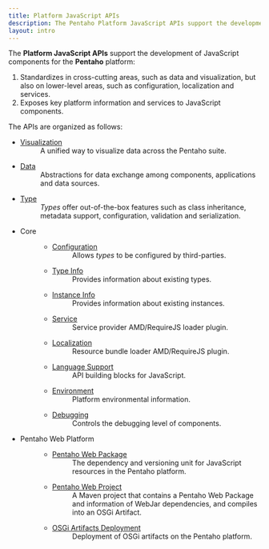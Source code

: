 ```yaml
---
title: Platform JavaScript APIs
description: The Pentaho Platform JavaScript APIs support the development of JavaScript components for the Pentaho platform.
layout: intro
---
```


The **Platform JavaScript APIs** support the development of JavaScript components for the **Pentaho** platform:
1. Standardizes in cross-cutting areas, such as data and visualization, 
   but also on lower-level areas, such as configuration, localization and services. 
2. Exposes key platform information and services to JavaScript components.

The APIs are organized as follows:
<ul class="api-list">
    <li class="bigger">
        <dl>
            <dt>
                <a title="Pentaho JavaScript Visualization API" href="platform/visual">Visualization</a>
            </dt>
            <dd>A unified way to visualize data across the Pentaho suite.</dd>
        </dl>
    </li>
    <li>
        <dl>
            <dt>
                <a title="Pentaho JavaScript Data API" 
                   href="{{site.refDocsUrlPattern | replace: '$', 'pentaho.data'}}">Data</a>
            </dt>
            <dd>Abstractions for data exchange among components, applications and data sources.
                <ul style="display: none;">
                    <li>
                        <dl>
                            <dt>
                                <a title="Pentaho JavaScript Data Access API" href="data/access">Data Access</a>
                            </dt>
                            <dd>Unreleased</dd>
                        </dl>
                    </li>
                </ul>
            </dd>
        </dl>
    </li>
    <li>
        <dl>
            <dt>
                <a title="Pentaho JavaScript Type API" 
                   href="{{site.refDocsUrlPattern | replace: '$', 'pentaho.type'}}">Type</a>
            </dt>
            <dd><em>Types</em> offer out-of-the-box features such as class inheritance, metadata support, 
                configuration, validation and serialization.
            </dd>
        </dl>
    </li>
    <li class="bigger">
        <dl>
            <dt id="core">
                Core
            </dt>
            <dd>
                <ul>
                    <li>
                        <dl>
                            <dt>
                                <a title="Pentaho JavaScript Configuration API" 
                                href="platform/configuration">Configuration</a>
                            </dt>
                            <dd>Allows <em>types</em> to be configured by third-parties.</dd>
                        </dl>
                    </li>
                    <li>
                        <dl>
                            <dt>
                                <a title="Pentaho JavaScript Type Info API" 
                                   href="{{site.refDocsUrlPattern | replace: '$', 'pentaho.typeInfo'}}">Type Info</a>
                            </dt>
                            <dd>Provides information about existing types.</dd>
                        </dl>
                    </li>
                    <li>
                        <dl>
                            <dt>
                                <a title="Pentaho JavaScript Instance Info API" 
                                   href="{{site.refDocsUrlPattern | replace: '$', 'pentaho.instanceInfo'}}">Instance Info</a>
                            </dt>
                            <dd>Provides information about existing instances.</dd>
                        </dl>
                    </li>
                    <li>
                        <dl>
                            <dt>
                                <a title="Pentaho JavaScript Service API" 
                                   href="{{site.refDocsUrlPattern | replace: '$', 'pentaho.service'}}">Service</a>
                            </dt>
                            <dd>Service provider AMD/RequireJS loader plugin.</dd>
                        </dl>
                    </li>
                    <li>
                        <dl>
                            <dt>
                                <a title="Pentaho JavaScript Localization API"
                                   href="{{site.refDocsUrlPattern | replace: '$', 'pentaho.i18n'}}">Localization</a>
                            </dt>
                            <dd>Resource bundle loader AMD/RequireJS plugin.</dd>
                        </dl>
                    </li>
                    <li>
                        <dl>
                            <dt>
                                <a title="Pentaho JavaScript Language Support API"
                                   href="{{site.refDocsUrlPattern | replace: '$', 'pentaho.lang'}}">Language Support</a>
                            </dt>
                            <dd>API building blocks for JavaScript.</dd>
                        </dl>
                    </li>
                    <li>
                        <dl>
                            <dt>
                                <a title="Pentaho JavaScript Environment API" 
                                   href="{{site.refDocsUrlPattern | replace: '$', 'pentaho.environment'}}">Environment</a>
                            </dt>
                            <dd>Platform environmental information.</dd>
                        </dl>
                    </li>
                    <li>
                        <dl>
                            <dt>
                                <a title="Pentaho JavaScript Debugging Control API"
                                   href="{{site.refDocsUrlPattern | replace: '$', 'pentaho.debug'}}">Debugging</a>
                            </dt>
                            <dd>Controls the debugging level of components.</dd>
                        </dl>
                    </li>
                </ul>
            </dd>
        </dl>
    </li>
    <li class="bigger ground-layer">
        <dl>
            <dt id="ground">
                Pentaho Web Platform
            </dt>
            <dd>
                <ul>
                    <li>
                        <dl>
                            <dt>
                                <a title="Pentaho Web Package" href="platform/web-package">Pentaho Web Package</a>
                            </dt>
                            <dd>The dependency and versioning unit for JavaScript resources
                                in the Pentaho platform.</dd>
                        </dl>
                    </li>
                </ul>
                <ul>
                    <li>
                        <dl>
                            <dt>
                                <a title="Pentaho Web Project" href="platform/web-project">Pentaho Web Project</a>
                            </dt>
                            <dd>A Maven project that contains a Pentaho Web Package and 
                                information of WebJar dependencies, 
                                and compiles into an OSGi Artifact.</dd>
                        </dl>
                    </li>
                </ul>
                <ul>
                    <li>
                        <dl>
                            <dt>
                                <a title="OSGi Artifacts Deployment" href="platform/osgi-deployment">
                                OSGi Artifacts Deployment
                                </a>
                            </dt>
                            <dd>Deployment of OSGi artifacts on the Pentaho platform.</dd>
                        </dl>
                    </li>
                </ul>
            </dd>
        </dl>
    </li>
</ul>
